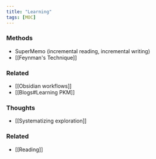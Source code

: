 ```yaml
---
title: "Learning"
tags: [MOC]
---
```


### Methods
- SuperMemo (incremental reading, incremental writing)
- [[Feynman's Technique]]

### Related
- [[Obsidian workflows]]
- [[Blogs#Learning PKM]]

### Thoughts
- [[Systematizing exploration]]

### Related
- [[Reading]]
